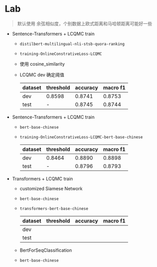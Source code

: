 # Lab

> 默认使用 余弦相似度，个别数据上欧式距离和马哈顿距离可能好一些

- Sentence-Transformers + LCQMC train

  - `distilbert-multilingual-nli-stsb-quora-ranking`

  - `training-OnlineConstrativeLoss-LCQMC`

  - 使用 cosine_similarity

  - LCQMC dev 确定阈值

    | dataset | threshold | accuracy | macro f1 |
    | ------- | --------- | -------- | -------- |
    | dev     | 0.8598    | 0.8741   | 0.8753   |
    | test    | -         | 0.8745   | 0.8744   |

    

- Sentence-Transformers + LCQMC train

  - `bert-base-chinese`

  - `training-OnlineConstrativeLoss-LCQMC-bert-base-chinese`

    | dataset | threshold | accuracy | macro f1 |
    | ------- | --------- | -------- | -------- |
    | dev     | 0.8464    | 0.8890   | 0.8898   |
    | test    | -         | 0.8796   | 0.8793   |

    



- Transformers + LCQMC train

  - customized Siamese Network

  - `bert-base-chinese`

  - `transformers-bert-base-chinese`

    | dataset | threshold | accuracy | macro f1 |
    | ------- | --------- | -------- | -------- |
    | dev     |           |          |          |
    | test    |           |          |          |

  - BertForSeqClassification

  - `bert-base-chinese`
